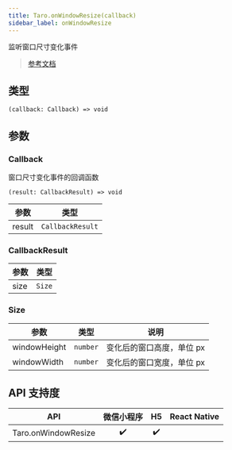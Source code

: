 ```yaml
---
title: Taro.onWindowResize(callback)
sidebar_label: onWindowResize
---
```


监听窗口尺寸变化事件

> [参考文档](https://developers.weixin.qq.com/miniprogram/dev/api/ui/window/wx.onWindowResize.html)

## 类型

```tsx
(callback: Callback) => void
```

## 参数

### Callback

窗口尺寸变化事件的回调函数

```tsx
(result: CallbackResult) => void
```

<table>
  <thead>
    <tr>
      <th>参数</th>
      <th>类型</th>
    </tr>
  </thead>
  <tbody>
    <tr>
      <td>result</td>
      <td><code>CallbackResult</code></td>
    </tr>
  </tbody>
</table>

### CallbackResult

<table>
  <thead>
    <tr>
      <th>参数</th>
      <th>类型</th>
    </tr>
  </thead>
  <tbody>
    <tr>
      <td>size</td>
      <td><code>Size</code></td>
    </tr>
  </tbody>
</table>

### Size

<table>
  <thead>
    <tr>
      <th>参数</th>
      <th>类型</th>
      <th>说明</th>
    </tr>
  </thead>
  <tbody>
    <tr>
      <td>windowHeight</td>
      <td><code>number</code></td>
      <td>变化后的窗口高度，单位 px</td>
    </tr>
    <tr>
      <td>windowWidth</td>
      <td><code>number</code></td>
      <td>变化后的窗口宽度，单位 px</td>
    </tr>
  </tbody>
</table>

## API 支持度

| API | 微信小程序 | H5 | React Native |
| :---: | :---: | :---: | :---: |
| Taro.onWindowResize | ✔️ | ✔️ |  |
